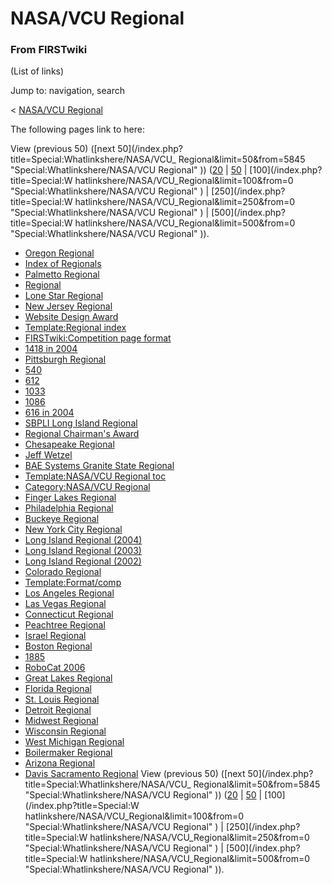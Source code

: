# NASA/VCU Regional

### From FIRSTwiki

(List of links)

Jump to: navigation, search

&lt; [NASA/VCU Regional](/index.php?title=NASA/VCU_Regional&redirect=no
"NASA/VCU Regional" )  

The following pages link to here:

View (previous 50) ([next 50](/index.php?title=Special:Whatlinkshere/NASA/VCU_
Regional&limit=50&from=5845 "Special:Whatlinkshere/NASA/VCU Regional" ))
([20](/index.php?title=Special:Whatlinkshere/NASA/VCU_Regional&limit=20&from=0
"Special:Whatlinkshere/NASA/VCU Regional" ) |
[50](/index.php?title=Special:Whatlinkshere/NASA/VCU_Regional&limit=50&from=0
"Special:Whatlinkshere/NASA/VCU Regional" ) | [100](/index.php?title=Special:W
hatlinkshere/NASA/VCU_Regional&limit=100&from=0
"Special:Whatlinkshere/NASA/VCU Regional" ) | [250](/index.php?title=Special:W
hatlinkshere/NASA/VCU_Regional&limit=250&from=0
"Special:Whatlinkshere/NASA/VCU Regional" ) | [500](/index.php?title=Special:W
hatlinkshere/NASA/VCU_Regional&limit=500&from=0
"Special:Whatlinkshere/NASA/VCU Regional" )).

  * [Oregon Regional](Oregon_Regional "Oregon Regional" )
  * [Index of Regionals](Index_of_Regionals "Index of Regionals" )
  * [Palmetto Regional](Palmetto_Regional "Palmetto Regional" )
  * [Regional](Regional "Regional" )
  * [Lone Star Regional](Lone_Star_Regional "Lone Star Regional" )
  * [New Jersey Regional](New_Jersey_Regional "New Jersey Regional" )
  * [Website Design Award](Website_Design_Award "Website Design Award" )
  * [Template:Regional index](Template:Regional_index "Template:Regional index" )
  * [FIRSTwiki:Competition page format](FIRSTwiki:Competition_page_format "FIRSTwiki:Competition page format" )
  * [1418 in 2004](1418_in_2004 "1418 in 2004" )
  * [Pittsburgh Regional](Pittsburgh_Regional "Pittsburgh Regional" )
  * [540](540 "540" )
  * [612](612 "612" )
  * [1033](1033 "1033" )
  * [1086](1086 "1086" )
  * [616 in 2004](616_in_2004 "616 in 2004" )
  * [SBPLI Long Island Regional](SBPLI_Long_Island_Regional "SBPLI Long Island Regional" )
  * [Regional Chairman's Award](Regional_Chairman%27s_Award "Regional Chairman's Award" )
  * [Chesapeake Regional](Chesapeake_Regional "Chesapeake Regional" )
  * [Jeff Wetzel](Jeff_Wetzel "Jeff Wetzel" )
  * [BAE Systems Granite State Regional](BAE_Systems_Granite_State_Regional "BAE Systems Granite State Regional" )
  * [Template:NASA/VCU Regional toc](Template:NASA/VCU_Regional_toc "Template:NASA/VCU Regional toc" )
  * [Category:NASA/VCU Regional](Category:NASA/VCU_Regional "Category:NASA/VCU Regional" )
  * [Finger Lakes Regional](Finger_Lakes_Regional "Finger Lakes Regional" )
  * [Philadelphia Regional](Philadelphia_Regional "Philadelphia Regional" )
  * [Buckeye Regional](Buckeye_Regional "Buckeye Regional" )
  * [New York City Regional](New_York_City_Regional "New York City Regional" )
  * [Long Island Regional (2004)](Long_Island_Regional_%282004%29 "Long Island Regional \(2004\)" )
  * [Long Island Regional (2003)](Long_Island_Regional_%282003%29 "Long Island Regional \(2003\)" )
  * [Long Island Regional (2002)](Long_Island_Regional_%282002%29 "Long Island Regional \(2002\)" )
  * [Colorado Regional](Colorado_Regional "Colorado Regional" )
  * [Template:Format/comp](Template:Format/comp "Template:Format/comp" )
  * [Los Angeles Regional](Los_Angeles_Regional "Los Angeles Regional" )
  * [Las Vegas Regional](Las_Vegas_Regional "Las Vegas Regional" )
  * [Connecticut Regional](Connecticut_Regional "Connecticut Regional" )
  * [Peachtree Regional](Peachtree_Regional "Peachtree Regional" )
  * [Israel Regional](Israel_Regional "Israel Regional" )
  * [Boston Regional](Boston_Regional "Boston Regional" )
  * [1885](1885 "1885" )
  * [RoboCat 2006](RoboCat_2006 "RoboCat 2006" )
  * [Great Lakes Regional](Great_Lakes_Regional "Great Lakes Regional" )
  * [Florida Regional](Florida_Regional "Florida Regional" )
  * [St. Louis Regional](St._Louis_Regional "St. Louis Regional" )
  * [Detroit Regional](Detroit_Regional "Detroit Regional" )
  * [Midwest Regional](Midwest_Regional "Midwest Regional" )
  * [Wisconsin Regional](Wisconsin_Regional "Wisconsin Regional" )
  * [West Michigan Regional](West_Michigan_Regional "West Michigan Regional" )
  * [Boilermaker Regional](Boilermaker_Regional "Boilermaker Regional" )
  * [Arizona Regional](Arizona_Regional "Arizona Regional" )
  * [Davis Sacramento Regional](Davis_Sacramento_Regional "Davis Sacramento Regional" )
View (previous 50) ([next 50](/index.php?title=Special:Whatlinkshere/NASA/VCU_
Regional&limit=50&from=5845 "Special:Whatlinkshere/NASA/VCU Regional" ))
([20](/index.php?title=Special:Whatlinkshere/NASA/VCU_Regional&limit=20&from=0
"Special:Whatlinkshere/NASA/VCU Regional" ) |
[50](/index.php?title=Special:Whatlinkshere/NASA/VCU_Regional&limit=50&from=0
"Special:Whatlinkshere/NASA/VCU Regional" ) | [100](/index.php?title=Special:W
hatlinkshere/NASA/VCU_Regional&limit=100&from=0
"Special:Whatlinkshere/NASA/VCU Regional" ) | [250](/index.php?title=Special:W
hatlinkshere/NASA/VCU_Regional&limit=250&from=0
"Special:Whatlinkshere/NASA/VCU Regional" ) | [500](/index.php?title=Special:W
hatlinkshere/NASA/VCU_Regional&limit=500&from=0
"Special:Whatlinkshere/NASA/VCU Regional" )).

